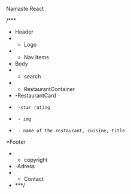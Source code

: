 Namaste React

/***
 * Header
 * - Logo
 * - Nav Items
 * Body
 * - search
 * - RestaurantContainer
 *    -RestaurantCard
 *      -star rating
 *      - img
 *      - name of the restaurant, cuisine, title
 *Footer
 * - copyright
 * -Adress
 * - Contact
 * ***/